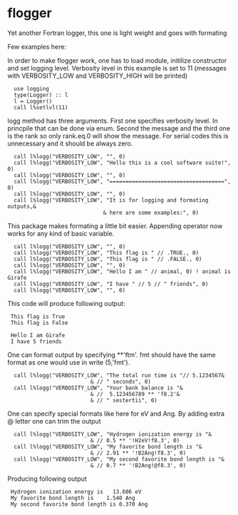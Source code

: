 # flogger

Yet another Fortran logger, this one is light weight and goes with formating

Few examples here:

In order to make flogger work, one has to load module, initilize constructor and set logging level. Verbosity level in this example is set to 11 (messages with VERBOSITY_LOW and VERBOSITY_HIGH will be printed)
 
```
  use logging
  type(Logger) :: l
  l = Logger()
  call l%setlvl(11)
```  

logg method has three arguments. First one specifies verbosity level.
In princpile that can be done via enum. Second the message and the third one
is the rank so only rank.eq.0 will show the message. For serial codes this
is unnecessary and it should be always zero.

```
  call l%logg("VERBOSITY_LOW", "", 0)
  call l%logg("VERBOSITY_LOW", "Hello this is a cool software suite!", 0)
  call l%logg("VERBOSITY_LOW", "", 0)
  call l%logg("VERBOSITY_LOW", "====================================", 0)
  call l%logg("VERBOSITY_LOW", "", 0)
  call l%logg("VERBOSITY_LOW", "It is for logging and formating outputs,&
                              & here are some examples:", 0)
```

This package makes formating a little bit easier. Appending operator now works for any kind of basic variable.

```
  call l%logg("VERBOSITY_LOW", "", 0)
  call l%logg("VERBOSITY_LOW", "This flag is " // .TRUE., 0)
  call l%logg("VERBOSITY_LOW", "This flag is " // .FALSE., 0)
  call l%logg("VERBOSITY_LOW", "", 0)
  call l%logg("VERBOSITY_LOW", "Hello I am " // animal, 0) ! animal is Girafe
  call l%logg("VERBOSITY_LOW", "I have " // 5 // " friends", 0)
  call l%logg("VERBOSITY_LOW", "", 0)
```

This code will produce following output:

```
 This flag is True
 This flag is False
 
 Hello I am Girafe
 I have 5 friends
```

One can format output by specifying **'ftm'. fmt should have the same format as one would use in write (5,'fmt').

```
  call l%logg("VERBOSITY_LOW", "The total run time is "// 5.1234567&
                          & // " seconds", 0)
  call l%logg("VERBOSITY_LOW", "Your bank balance is "&
                          & //  5.123456789 ** 'f8.2'&
                          & // " sestertii", 0)
```

One can specify special formats like here for eV and Ang. By adding extra @ letter one can trim the output

```
  call l%logg("VERBOSITY_LOW", "Hydrogen ionization energy is "&
                          & // 0.5 ** '!H2eV!f8.3', 0)
  call l%logg("VERBOSITY_LOW", "My favorite bond length is "&
                          & // 2.91 ** '!B2Ang!f8.3', 0)
  call l%logg("VERBOSITY_LOW", "My second favorite bond length is "&
                          & // 0.7 ** '!B2Ang!@f8.3', 0)
```

Producing following output

```
 Hydrogen ionization energy is   13.606 eV
 My favorite bond length is    1.540 Ang
 My second favorite bond length is 0.370 Ang
```



